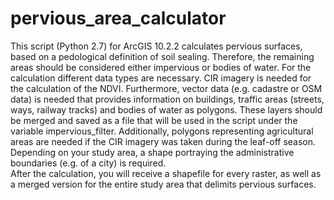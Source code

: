 # pervious_area_calculator
This script (Python 2.7) for ArcGIS 10.2.2 calculates pervious surfaces, based on a pedological definition of soil sealing. Therefore, the remaining areas should be considered either impervious or bodies of water.
For the calculation different data types are necessary. CIR imagery is needed for the calculation of the NDVI. Furthermore, vector data (e.g. cadastre or OSM data) is needed that provides information on buildings, traffic areas (streets, ways, railway tracks) and bodies of water as polygons. These layers should be merged and saved as a file that will be used in the script under the variable impervious_filter. Additionally, polygons representing agricultural areas are needed if the CIR imagery was taken during the leaf-off season. Depending on your study area, a shape portraying the administrative boundaries (e.g. of a city) is required.  
After the calculation, you will receive a shapefile for every raster, as well as a merged version for the entire study area that delimits pervious surfaces.
